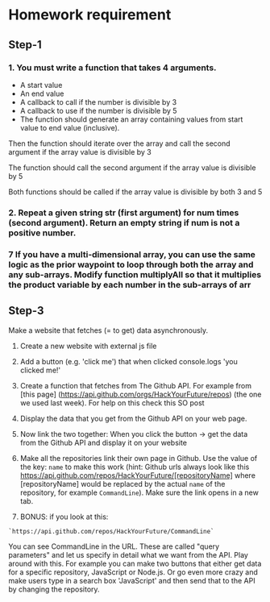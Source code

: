 # Homework requirement

## Step-1
### 1. You must write a function that takes 4 arguments.

  * A start value
  * An end value
  * A callback to call if the number is divisible by 3
  * A callback to use if the number is divisible by 5
  * The function should generate an array containing values from start value to end value (inclusive).

  Then the function should iterate over the array and call the second argument if the array value is divisible by 3

  The function should call the second argument if the array value is divisible by 5

  Both functions should be called if the array value is divisible by both 3 and 5

### 2. Repeat a given string str (first argument) for num times (second argument). Return an empty string if num is not a positive number.

### 7 If you have a multi-dimensional array, you can use the same logic as the prior waypoint to loop through both the array and any sub-arrays. Modify function multiplyAll so that it multiplies the product variable by each number in the sub-arrays of arr

## Step-3
Make a website that fetches (= to get) data asynchronously.

1. Create a new website with external js file

2. Add a button (e.g. 'click me') that when clicked console.logs 'you clicked me!'

3. Create a function that fetches from The Github API. For example from [this page] (https://api.github.com/orgs/HackYourFuture/repos) (the one we used last week). For help on this check this SO post

4. Display the data that you get from the Github API on your web page.

5. Now link the two together: When you click the button -> get the data from the Github API and display it on your website

6. Make all the repositories link their own page in Github. Use the value of the key: `name` to make this work (hint: Github urls always look like this https://api.github.com/repos/HackYourFuture/[repositoryName] where [repositoryName] would be replaced by the actual `name` of the repository, for example `CommandLine`). Make sure the link opens in a new tab.

7. BONUS: if you look at this:
  ```
  `https://api.github.com/repos/HackYourFuture/CommandLine`
  ```
  You can see CommandLine in the URL. These are called "query parameters" and let us specify in detail what we want from the API. Play around with this. For example you can make two buttons that either get data for a specific repository, JavaScript or Node.js. Or go even more crazy and make users type in a search box 'JavaScript' and then send that to the API by changing the repository.